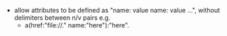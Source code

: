 - allow attributes to be defined as "name: value name: value ...", without delimiters between n/v pairs
  e.g.
    - a(href:"file://." name:"here"):"here".
